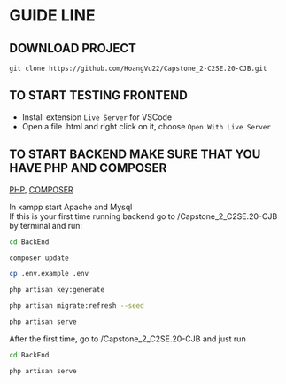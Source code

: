 # GUIDE LINE

## DOWNLOAD PROJECT
`
    git clone https://github.com/HoangVu22/Capstone_2-C2SE.20-CJB.git
`

## TO START TESTING FRONTEND

- Install extension `Live Server` for VSCode
- Open a file .html and right click on it, choose `Open With Live Server`

## TO START BACKEND MAKE SURE THAT YOU HAVE PHP AND COMPOSER
<a href="https://www.apachefriends.org/download_success.html">PHP</a>, 
<a href="https://getcomposer.org/">COMPOSER</a> 

In xampp start Apache and Mysql <br>
If this is your first time running backend go to /Capstone_2_C2SE.20-CJB by terminal and run:

```bash
cd BackEnd
```

```bash
composer update
```

```bash
cp .env.example .env
```

```bash
php artisan key:generate
```

```bash
php artisan migrate:refresh --seed
```

```bash
php artisan serve
```

After the first time, go to /Capstone_2_C2SE.20-CJB and just run

```bash
cd BackEnd
```

```bash
php artisan serve
```
